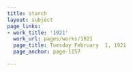 ```yaml
---
title: starch
layout: subject
page_links:
- work_title: '1921'
  work_url: pages/works/1921
  page_title: Tuesday February  1, 1921
  page_anchor: page-1157

---
```

